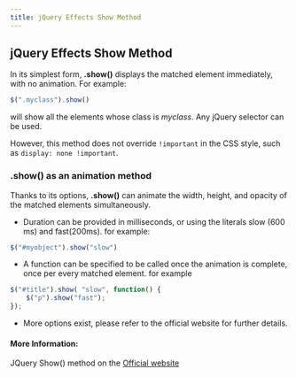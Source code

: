 ```yaml
---
title: jQuery Effects Show Method
---
```

## jQuery Effects Show Method

In its simplest form, **.show()** displays the matched element immediately, with no animation. For example:
```javascript
$(".myclass").show()
```
will show all the elements whose class is *myclass*. Any jQuery selector can be used.

However, this method does not override `!important` in the CSS style, such as `display: none !important`. 

### .show() as an animation method

Thanks to its options, **.show()** can animate the width, height, and opacity of the matched elements simultaneously. 

* Duration can be provided in milliseconds, or using the literals slow (600 ms) and fast(200ms). for example:
```javascript
$("#myobject").show("slow")
```

* A function can be specified to be called once the animation is complete, once per every matched element. for example
```javascript
$("#title").show( "slow", function() {
    $("p").show("fast");
});
  ```
* More options exist, please refer to the official website for further details. 

#### More Information:
<!-- Please add any articles you think might be helpful to read before writing the article -->
JQuery Show() method on the <a href='http://api.jquery.com/show/' target='_blank' rel='nofollow'>Official website</a> 

